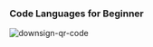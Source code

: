 ### Code Languages for Beginner

![downsign-qr-code](https://user-images.githubusercontent.com/105215748/208678089-e19b47ee-44de-4e10-8cdf-31bb146c5263.gif)
